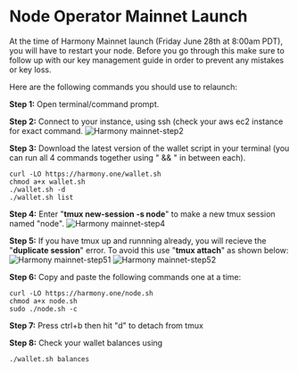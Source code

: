 # Node Operator Mainnet Launch
  
At the time of Harmony Mainnet launch (Friday June 28th at 8:00am PDT), you will have to restart your node. Before you go through this make sure to follow up with our key management guide in order to prevent any mistakes or key loss.
  
Here are the following commands you should use to relaunch:
  
**Step 1:** Open terminal/command prompt.
  
**Step 2:** Connect to your instance, using ssh (check your aws ec2 instance for exact command.
![Harmony mainnet-step2](../mainnet-step2.png)
  
**Step 3:** Download the latest version of the wallet script in your terminal (you can run all 4 commands together using " && " in between each).
```
curl -LO https://harmony.one/wallet.sh
chmod a+x wallet.sh
./wallet.sh -d
./wallet.sh list
```
  
**Step 4:** Enter "**tmux new-session -s node**" to make a new tmux session named "node".
![Harmony mainnet-step4](../mainnet-step4.png)

**Step 5:** If you have tmux up and runnning already, you will recieve the "**duplicate session**" error. To avoid this use "**tmux attach**" as shown below:
![Harmony mainnet-step51](../mainnet-step51.png)
![Harmony mainnet-step52](../mainnet-step52.png)
  
**Step 6:** Copy and paste the following commands one at a time:
```
curl -LO https://harmony.one/node.sh
chmod a+x node.sh
sudo ./node.sh -c
```
  
**Step 7:** Press ctrl+b then hit "d" to detach from tmux
  
**Step 8:** Check your wallet balances using
```
./wallet.sh balances
```
